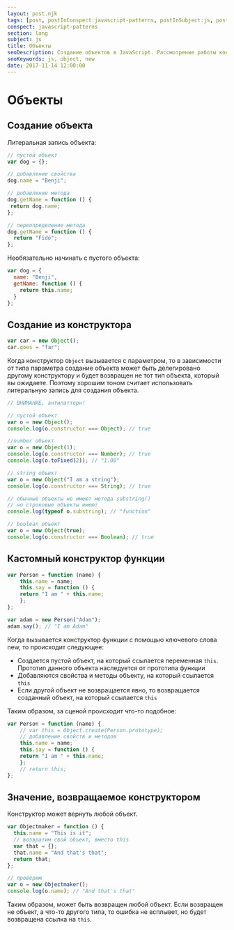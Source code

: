 ```yaml
---
layout: post.njk
tags: [post, postInConspect:javascript-patterns, postInSubject:js, postInSection:lang]
conspect: javascript-patterns
section: lang
subject: js
title: Объекты
seoDescription: Создание объектов в JavaScript. Рассмотрение работы конструктора.
seoKeywords: js, object, new
date: 2017-11-14 12:00:00
---
```

# Объекты

## Создание объекта

Литеральная запись объекта:

```js
// пустой объект
var dog = {};

// добавление свойства
dog.name = "Benji";

// добавление метода
dog.getName = function () {
 return dog.name;
};

// переопределение метода
dog.getName = function () {
  return "Fido";
};
```

Необязательно начинать с пустого объекта:

```js
var dog = {
  name: "Benji",
  getName: function () {
    return this.name;
  }
};
```

## Создание из конструктора

```js
var car = new Object();
car.goes = "far";
```

Когда конструктор `Object` вызывается с параметром, то в зависимости от типа параметра создание объекта может быть делегировано другому конструктору и будет возвращен не тот тип объекта, который вы ожидаете. Поэтому хорошим тоном считает использовать литеральную запись для создания объекта.

```js
// ВНИМАНИЕ, антипаттерн!

// пустой объект
var o = new Object();
console.log(o.constructor === Object); // true

//number объект
var o = new Object(1);
console.log(o.constructor === Number); // true
console.log(o.toFixed(2)); // "1.00"

// string объект
var o = new Object("I am a string");
console.log(o.constructor === String); // true

// обычные объекты не имеют метода substring()
// но строковые объекты имеют
console.log(typeof o.substring); // "function"

// boolean объект
var o = new Object(true);
console.log(o.constructor === Boolean); // true
```

## Кастомный конструктор функции

```js
var Person = function (name) {
    this.name = name;
    this.say = function () {
    return "I am " + this.name;
    };
};

var adam = new Person("Adam");
adam.say(); // "I am Adam"
```

Когда вызывается конструктор функции с помощью ключевого слова new, то происходит следующее:

+ Создается пустой объект, на который ссылается переменная `this`. Прототип данного объекта наследуется от прототипа функции
+ Добавляются свойства и методы объекту, на который ссылается `this`
+ Если другой объект не возвращается явно, то возвращается созданный объект, на который ссылается `this`

Таким образом, за сценой происходит что-то подобное:

```js
var Person = function (name) {
    // var this = Object.create(Person.prototype);
    // добавление свойств и методов
    this.name = name;
    this.say = function () {
    return "I am " + this.name;
    };
    // return this;
};
```

## Значение, возвращаемое конструктором

Конструктор может вернуть любой объект.

```js
var Objectmaker = function () {
  this.name = "This is it";
  // возвратим свой объект, вместо this
  var that = {};
  that.name = "And that's that";
  return that;
};

// проверим
var o = new Objectmaker();
console.log(o.name); // "And that's that"
```

Таким образом, может быть возвращен любой объект. Если возвращен не объект, а что-то другого типа, то ошибка не всплывет, но будет возвращена ссылка на `this`.